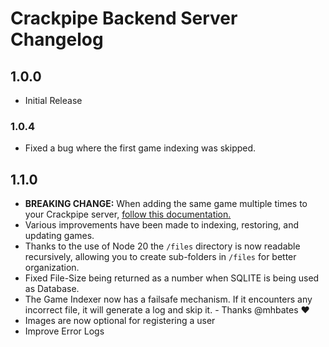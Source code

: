 # Crackpipe Backend Server Changelog

## 1.0.0

- Initial Release

### 1.0.4

- Fixed a bug where the first game indexing was skipped.

## 1.1.0

- **BREAKING CHANGE:** When adding the same game multiple times to your Crackpipe server, [follow this documentation.](https://crackpipe.de/docs/server-docs/adding-games#adding-the-same-game-multiple-times)
- Various improvements have been made to indexing, restoring, and updating games.
- Thanks to the use of Node 20 the `/files` directory is now readable recursively, allowing you to create sub-folders in `/files` for better organization.
- Fixed File-Size being returned as a number when SQLITE is being used as Database.
- The Game Indexer now has a failsafe mechanism. If it encounters any incorrect file, it will generate a log and skip it. - Thanks @mhbates ❤️
- Images are now optional for registering a user
- Improve Error Logs
